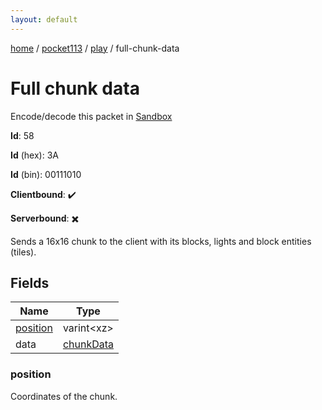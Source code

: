 ```yaml
---
layout: default
---
```


[home](/)  /  [pocket113](/protocol/pocket113)  /  [play](/protocol/pocket113/play)  /  full-chunk-data

# Full chunk data

Encode/decode this packet in [Sandbox](../../../sandbox/pocket113#Play.FullChunkData)

**Id**: 58

**Id** (hex): 3A

**Id** (bin): 00111010

**Clientbound**: ✔️

**Serverbound**: ✖️

Sends a 16x16 chunk to the client with its blocks, lights and block entities (tiles).

## Fields

Name | Type
---|---
[position](#position) | varint&lt;xz&gt;
data | [chunkData](/protocol/pocket113/types/chunk-data)

### position

Coordinates of the chunk.

